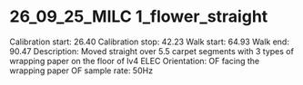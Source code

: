 # 26_09_25_MILC 1_flower_straight

Calibration start: 26.40
Calibration stop: 42.23
Walk start: 64.93
Walk end: 90.47
Description: Moved straight over 5.5 carpet segments with 3 types of wrapping paper on the floor of lv4 ELEC
Orientation: OF facing the wrapping paper
OF sample rate: 50Hz